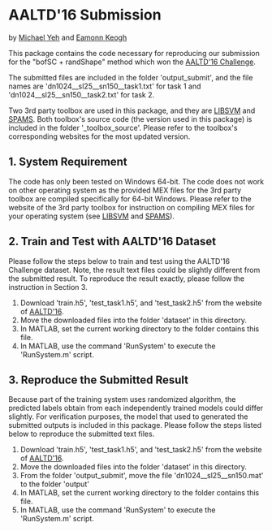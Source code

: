 # AALTD'16 Submission

by [Michael Yeh](http://www.cs.ucr.edu/~myeh003/) and [Eamonn Keogh](http://www.cs.ucr.edu/~eamonn/)

This package contains the code necessary for reproducing our submission for the "bofSC + randShape" method which won the [AALTD'16 Challenge](https://aaltd16.irisa.fr/challenge/).

The submitted files are included in the folder 'output\_submit', and the file names are 'dn1024\_\_sl25\_\_sn150\_\_task1.txt' for task 1 and 'dn1024\_\_sl25\_\_sn150\_\_task2.txt' for task 2.

Two 3rd party toolbox are used in this package, and they are [LIBSVM](http://www.csie.ntu.edu.tw/~cjlin/libsvm/) and [SPAMS](http://spams-devel.gforge.inria.fr/). Both toolbox's source code (the version used in this package) is included in the folder '\_toolbox\_source'. Please refer to the toolbox's corresponding websites for the most updated version.

## 1. System Requirement
The code has only been tested on Windows 64-bit. The code does not work on other operating system as the provided MEX files for the 3rd party toolbox are compiled specifically for 64-bit Windows. Please refer to the website of the 3rd party toolbox for instruction on compiling MEX files for your operating system (see [LIBSVM](http://www.csie.ntu.edu.tw/~cjlin/libsvm/) and [SPAMS](http://spams-devel.gforge.inria.fr/)).

## 2. Train and Test with AALTD'16 Dataset
Please follow the steps below to train and test using the AALTD'16 Challenge dataset. Note, the result text files could be slightly different from the submitted result. To reproduce the result exactly, please follow the instruction in Section 3.

1. Download 'train.h5', 'test\_task1.h5', and 'test\_task2.h5' from the website of [AALTD'16](https://aaltd16.irisa.fr/challenge/).
2. Move the downloaded files into the folder 'dataset' in this directory.
3. In MATLAB, set the current working directory to the folder contains this file.
4. In MATLAB, use the command 'RunSystem' to execute the 'RunSystem.m' script.

## 3. Reproduce the Submitted Result
Because part of the training system uses randomized algorithm, the predicted labels obtain from each independently trained models could differ slightly. For verification purposes, the model that used to generated the submitted outputs is included in this package. Please follow the steps listed below to reproduce the submitted text files.

1. Download 'train.h5', 'test\_task1.h5', and 'test\_task2.h5' from the website of [AALTD'16](https://aaltd16.irisa.fr/challenge/).
2. Move the downloaded files into the folder 'dataset' in this directory.
3. From the folder 'output\_submit', move the file 'dn1024\_\_sl25\_\_sn150.mat' to the folder 'output'
4. In MATLAB, set the current working directory to the folder contains this file.
5. In MATLAB, use the command 'RunSystem' to execute the 'RunSystem.m' script.